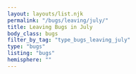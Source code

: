 ```yaml
---
layout: layouts/list.njk
permalink: "/bugs/leaving/july/"
title: Leaving Bugs in July
body_class: bugs
filter_by_tag: "type_bugs_leaving_july"
type: "bugs"
listing: "bugs"
hemisphere: ""
---
```

